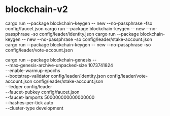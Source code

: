 # blockchain-v2

cargo run --package blockchain-keygen -- new --no-passphrase -fso config/faucet.json
cargo run --package blockchain-keygen -- new --no-passphrase -so config/leader/identity.json
cargo run --package blockchain-keygen -- new --no-passphrase -so config/leader/stake-account.json
cargo run --package blockchain-keygen -- new --no-passphrase -so config/leader/vote-account.json

cargo run --package blockchain-genesis -- \
--max-genesis-archive-unpacked-size 1073741824  \
--enable-warmup-epochs \
--bootstrap-validator config/leader/identity.json config/leader/vote-account.json config/leader/stake-account.json \
--ledger config/leader \
--faucet-pubkey config/faucet.json \
--faucet-lamports 500000000000000000 \
--hashes-per-tick auto \
--cluster-type development
